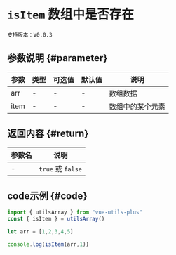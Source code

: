 # `isItem` 数组中是否存在

`支持版本：V0.0.3`


## 参数说明 {#parameter}

| 参数   | 类型  | 可选值 | 默认值 | 说明       |
|------|-----|-----|-----|----------|
| arr  | -   | -   | -   | 数组数据     |
| item | -   | -   | -   | 数组中的某个元素 |


## 返回内容 {#return}

| 参数名 | 说明               |
|-----|------------------|
| -   | `true` 或 `false` |


## code示例 {#code}

```javascript
import { utilsArray } from "vue-utils-plus"
const { isItem } = utilsArray()

let arr = [1,2,3,4,5]

console.log(isItem(arr,1))
```
